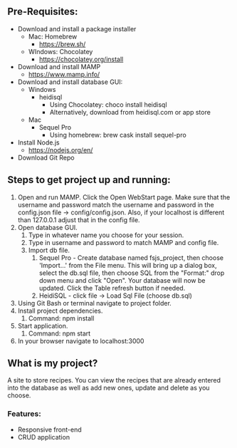 ## Pre-Requisites: 
* Download and install a package installer
	* Mac: Homebrew
		* https://brew.sh/
	* WIndows: Chocolatey
		* https://chocolatey.org/install
* Download and install MAMP 
	* https://www.mamp.info/
* Download and install database GUI: 
	* Windows
		* heidisql 
			* Using Chocolatey: choco install heidisql
			* Alternatively, download from heidisql.com or app store
	* Mac
		* Sequel Pro
			* Using homebrew: brew cask install sequel-pro
* Install Node.js
	* https://nodejs.org/en/
* Download Git Repo 


## Steps to get project up and running: 
1. Open and run MAMP. Click the Open WebStart page. Make sure that the username and password match the username and password in the config.json file → config/config.json. Also, if your localhost is different than 127.0.0.1 adjust that in the config file.
1. Open database GUI. 
	1. Type in whatever name you choose for your session. 
	1. Type in username and password to match MAMP and config file. 
	1. Import db file.
		1. Sequel Pro - Create database named fsjs_project, then choose 'Import...' from the File menu. This will bring up a dialog box, select the db.sql file, then choose SQL from the "Format:" drop down menu and click "Open". Your database will now be updated. Click the Table refresh button if needed.
		1. HeidiSQL - click file -> Load Sql File (choose db.sql)
1. Using Git Bash or terminal navigate to project folder. 
1. Install project dependencies. 
	1. Command: npm install
1. Start application. 
	1. Command: npm start
1. In your browser navigate to localhost:3000

## What is my project? 
A site to store recipes. You can view the recipes that are already entered into the database as well as add new ones, update and delete as you choose. 

### Features: 
* Responsive front-end
* CRUD application
